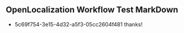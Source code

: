 ## OpenLocalization Workflow Test MarkDown
* 5c69f754-3e15-4d32-a5f3-05cc2604f481 thanks!

<!--HONumber=Jul16_HO3-->


